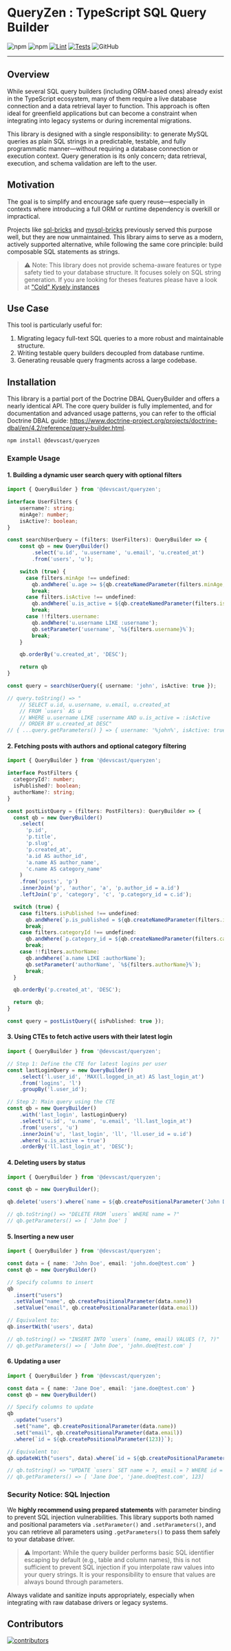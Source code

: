 # QueryZen : TypeScript SQL Query Builder

![npm](https://img.shields.io/npm/v/@devscast/queryzen?style=flat-square)
![npm](https://img.shields.io/npm/dt/@devscast/queryzen?style=flat-square)
[![Lint](https://github.com/devscast/queryzen-ts/actions/workflows/lint.yml/badge.svg?branch=main)](https://github.com/devscast/queryzen-ts/actions/workflows/lint.yml)
[![Tests](https://github.com/devscast/queryzen-ts/actions/workflows/test.yml/badge.svg?branch=main)](https://github.com/devscast/queryzen-ts/actions/workflows/test.yml)
![GitHub](https://img.shields.io/github/license/devscast/queryzen-ts?style=flat-square)

---

## Overview
While several SQL query builders (including ORM-based ones) already exist in the TypeScript ecosystem, many of them require a live database connection and a data retrieval layer to function. This approach is often ideal for greenfield applications but can become a constraint when integrating into legacy systems or during incremental migrations.

This library is designed with a single responsibility: to generate MySQL queries as plain SQL strings in a predictable, testable, and fully programmatic manner—without requiring a database connection or execution context. Query generation is its only concern; data retrieval, execution, and schema validation are left to the user.

## Motivation
The goal is to simplify and encourage safe query reuse—especially in contexts where introducing a full ORM or runtime dependency is overkill or impractical.

Projects like [sql-bricks](https://www.npmjs.com/package/sql-bricks) and [mysql-bricks](https://www.npmjs.com/package/mysql-bricks) previously served this purpose well, but they are now unmaintained. This library aims to serve as a modern, actively supported alternative, while following the same core principle: build composable SQL statements as strings.

> ⚠️ Note: This library does not provide schema-aware features or type safety tied to your database structure. It focuses solely on SQL string generation.
> If you are looking for theses features please have a look at ["Cold" Kysely instances](https://kysely.dev/docs/recipes/splitting-query-building-and-execution)

## Use Case
This tool is particularly useful for:

1. Migrating legacy full-text SQL queries to a more robust and maintainable structure.
2. Writing testable query builders decoupled from database runtime.
3. Generating reusable query fragments across a large codebase.

## Installation

This library is a partial port of the Doctrine DBAL QueryBuilder and offers a nearly identical API. 
The core query builder is fully implemented, and for documentation and advanced usage patterns, you can refer to the official Doctrine DBAL guide: https://www.doctrine-project.org/projects/doctrine-dbal/en/4.2/reference/query-builder.html.

```bash
npm install @devscast/queryzen
```

### Example Usage

#### 1. Building a dynamic user search query with optional filters
```typescript
import { QueryBuilder } from '@devscast/queryzen';

interface UserFilters {
    username?: string;
    minAge?: number;
    isActive?: boolean;
}

const searchUserQuery = (filters: UserFilters): QueryBuilder => {
    const qb = new QueryBuilder()
        .select('u.id', 'u.username', 'u.email', 'u.created_at')
        .from('users', 'u');

    switch (true) {
      case filters.minAge !== undefined:
        qb.andWhere(`u.age >= ${qb.createNamedParameter(filters.minAge, 'minAge')}`);
        break;
      case filters.isActive !== undefined:
        qb.andWhere(`u.is_active = ${qb.createNamedParameter(filters.isActive, 'isActive')}`);
        break;
      case !!filters.username:
        qb.andWhere('u.username LIKE :username');
        qb.setParameter('username', `%${filters.username}%`);
        break;
    }

    qb.orderBy('u.created_at', 'DESC');

    return qb
}

const query = searchUserQuery({ username: 'john', isActive: true });

// query.toString() => "
    // SELECT u.id, u.username, u.email, u.created_at 
    // FROM `users` AS u 
    // WHERE u.username LIKE :username AND u.is_active = :isActive 
    // ORDER BY u.created_at DESC"
// { ...query.getParameters() } => { username: '%john%', isActive: true }
```

#### 2. Fetching posts with authors and optional category filtering
```typescript
import { QueryBuilder } from '@devscast/queryzen';

interface PostFilters {
  categoryId?: number;
  isPublished?: boolean;
  authorName?: string;
}

const postListQuery = (filters: PostFilters): QueryBuilder => {
  const qb = new QueryBuilder()
    .select(
      'p.id',
      'p.title',
      'p.slug',
      'p.created_at',
      'a.id AS author_id',
      'a.name AS author_name',
      'c.name AS category_name'
    )
    .from('posts', 'p')
    .innerJoin('p', 'author', 'a', 'p.author_id = a.id')
    .leftJoin('p', 'category', 'c', 'p.category_id = c.id');

  switch (true) {
    case filters.isPublished !== undefined:
      qb.andWhere(`p.is_published = ${qb.createNamedParameter(filters.isPublished, 'isPublished')}`);
      break;
    case filters.categoryId !== undefined:
      qb.andWhere(`p.category_id = ${qb.createNamedParameter(filters.categoryId, 'categoryId')}`);
      break;
    case !!filters.authorName:
      qb.andWhere(`a.name LIKE :authorName`);
      qb.setParameter('authorName', `%${filters.authorName}%`);
      break;
  }

  qb.orderBy('p.created_at', 'DESC');

  return qb;
}

const query = postListQuery({ isPublished: true });
```

#### 3. Using CTEs to fetch active users with their latest login
```typescript
import { QueryBuilder } from '@devscast/queryzen';

// Step 1: Define the CTE for latest logins per user
const lastLoginQuery = new QueryBuilder()
    .select('l.user_id', 'MAX(l.logged_in_at) AS last_login_at')
    .from('logins', 'l')
    .groupBy('l.user_id');

// Step 2: Main query using the CTE
const qb = new QueryBuilder()
    .with('last_login', lastLoginQuery)
    .select('u.id', 'u.name', 'u.email', 'll.last_login_at')
    .from('users', 'u')
    .innerJoin('u', 'last_login', 'll', 'll.user_id = u.id')
    .where('u.is_active = true')
    .orderBy('ll.last_login_at', 'DESC');
```

#### 4. Deleting users by status
```typescript
import { QueryBuilder } from '@devscast/queryzen';

const qb = new QueryBuilder();

qb.delete('users').where(`name = ${qb.createPositionalParameter('John Doe')}`);

// qb.toString() => "DELETE FROM `users` WHERE name = ?"
// qb.getParameters() => [ 'John Doe' ]
```

#### 5. Inserting a new user
```typescript
import { QueryBuilder } from '@devscast/queryzen';

const data = { name: 'John Doe', email: 'john.doe@test.com' }
const qb = new QueryBuilder()

// Specify columns to insert
qb
  .insert("users")
  .setValue("name", qb.createPositionalParameter(data.name))
  .setValue("email", qb.createPositionalParameter(data.email))

// Equivalent to: 
qb.insertWith('users', data)

// qb.toString() => "INSERT INTO `users` (name, email) VALUES (?, ?)"
// qb.getParameters() => [ 'John Doe', 'john.doe@test.com' ]
```

#### 6. Updating a user
```typescript
import { QueryBuilder } from '@devscast/queryzen';

const data = { name: 'Jane Doe', email: 'jane.doe@test.com' }
const qb = new QueryBuilder()

// Specify columns to update
qb
  .update("users")
  .set("name", qb.createPositionalParameter(data.name))
  .set("email", qb.createPositionalParameter(data.email))
  .where(`id = ${qb.createPositionalParameter(123)}`);

// Equivalent to:
qb.updateWith("users", data).where(`id = ${qb.createPositionalParameter(123)}`)

// qb.toString() => "UPDATE `users` SET name = ?, email = ? WHERE id = ?"
// qb.getParameters() => [ 'Jane Doe', 'jane.doe@test.com', 123]
```

### Security Notice: SQL Injection

We **highly recommend using prepared statements** with parameter binding to prevent SQL injection vulnerabilities. This library supports both named and positional parameters via `.setParameter()` and `.setParameters()`, and you can retrieve all parameters using `.getParameters()` to pass them safely to your database driver.

> ⚠️ Important: While the query builder performs basic SQL identifier escaping by default (e.g., table and column names), this is not sufficient to prevent SQL injection if you interpolate raw values into your query strings. It is your responsibility to ensure that values are always bound through parameters.

Always validate and sanitize inputs appropriately, especially when integrating with raw database drivers or legacy systems.

## Contributors

<a href="https://github.com/devscast/queryzen-tz/graphs/contributors" title="show all contributors">
  <img src="https://contrib.rocks/image?repo=devscast/queryzen-ts" alt="contributors"/>
</a>
